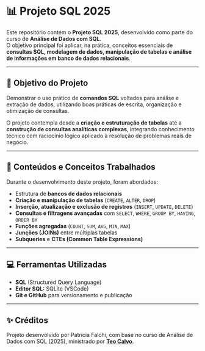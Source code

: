 # 📊 Projeto SQL 2025

Este repositório contém o **Projeto SQL 2025**, desenvolvido como parte do curso de **Análise de Dados com SQL**.  
O objetivo principal foi aplicar, na prática, conceitos essenciais de **consultas SQL, modelagem de dados, manipulação de tabelas e análise de informações em banco de dados relacionais**.

---

## 🎯 Objetivo do Projeto

Demonstrar o uso prático de **comandos SQL** voltados para análise e extração de dados, utilizando boas práticas de escrita, organização e otimização de consultas.

O projeto contempla desde a **criação e estruturação de tabelas** até a **construção de consultas analíticas complexas**, integrando conhecimento técnico com raciocínio lógico aplicado à resolução de problemas reais de negócio.

---

## 🧠 Conteúdos e Conceitos Trabalhados

Durante o desenvolvimento deste projeto, foram abordados:

- Estrutura de **bancos de dados relacionais**
- **Criação e manipulação de tabelas** (`CREATE`, `ALTER`, `DROP`)
- **Inserção, atualização e exclusão de registros** (`INSERT`, `UPDATE`, `DELETE`)
- **Consultas e filtragens avançadas** com `SELECT`, `WHERE`, `GROUP BY`, `HAVING`, `ORDER BY`
- **Funções agregadas** (`COUNT`, `SUM`, `AVG`, `MIN`, `MAX`)
- **Junções (JOINs)** entre múltiplas tabelas
- **Subqueries** e **CTEs (Common Table Expressions)**

---

## 💻 Ferramentas Utilizadas

- **SQL** (Structured Query Language)  
- **Editor SQL:** SQLite (VSCode)  
- **Git e GitHub** para versionamento e publicação

---
## ✨ Créditos
Projeto desenvolvido por Patrícia Falchi, com base no curso de Análise de Dados com SQL (2025), ministrado por [**Teo Calvo**](https://www.linkedin.com/in/teocalvo/).

